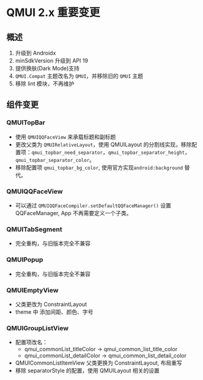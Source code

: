 # QMUI 2.x 重要变更

## 概述

1. 升级到 Androidx
2. minSdkVersion 升级到 API 19
3. 提供换肤(Dark Mode)支持
4. `QMUI.Compat` 主题改名为 `QMUI`，并移除旧的 `QMUI` 主题
5. 移除 lint 模块，不再维护

## 组件变更

### QMUITopBar

- 使用 `QMUIQQFaceView` 来承载标题和副标题
- 更改父类为 `QMUIRelativeLayout`，使用 QMUILayout 的分割线实现，移除配置项：`qmui_topbar_need_separator`，`qmui_topbar_separator_height`， `qmui_topbar_separator_color`。
- 移除配置项 `qmui_topbar_bg_color`, 使用官方实现`android:background` 替代。

### QMUIQQFaceView

- 可以通过 `QMUIQQFaceCompiler.setDefaultQQFaceManager()` 设置 QQFaceManager, App 不再需要定义一个子类。

### QMUITabSegment

- 完全重构，与旧版本完全不兼容

### QMUIPopup

- 完全重构，与旧版本完全不兼容

### QMUIEmptyView

- 父类更改为 ConstraintLayout
- theme 中 添加间距、颜色、字号

### QMUIGroupListView

- 配置项改名：
    - qmui_commonList_titleColor -> qmui_common_list_title_color
    - qmui_commonList_detailColor -> qmui_common_list_detail_color
- QMUICommonListItemView 父类更换为 ConstraintLayout, 布局重写
- 移除 separatorStyle 的配置，使用 QMUILayout 相关的设置


